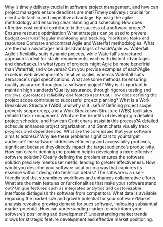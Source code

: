 Why is timely delivery crucial in software project management, and how can project managers ensure deadlines are met?Timely deliveryis crucial for client satisfaction and cmpetitive advantage. By using the agike methodology and ensuring clear planning and scheduling
How does effective cost control contribute to the success of a software project?Ensures resource optimization What strategies can be used to prevent budget overruns?Regular monitoring and tracking, Prioritizing tasks and resources
Compare and contrast Agile and Waterfall methodologies. What are the main advantages and disadvantages of each?Agile vs. Waterfall: Agile's flexibility suits dynamic projects, while Waterfall's structured approach is ideal for stable requirements, each with distinct advantages and drawbacks.
In what types of projects might Agile be more beneficial than Waterfall, and vice versa? Can you provide examples of each?Agile excels in web development's iterative cycles, whereas Waterfall suits aerospace's rigid specifications.
What are some methods for ensuring quality assurance throughout a software project? Why is it important to maintain high standards?Quality assurance, through rigorous testing and reviews, guarantees reliability and fosters user trust.
How does defining the project scope contribute to successful project planning? What is a Work Breakdown Structure (WBS), and why is it useful? Defining project scope prevents scope creep, and a Work Breakdown Structure (WBS) facilitates detailed task management.
What are the benefits of developing a detailed project schedule, and how can Gantt charts assist in this process?A detailed schedule enhances project organization, and Gantt charts visually track progress and dependencies.
What are the core issues that your software aims to address? Why are these problems significant to your target audience?The software addresses efficiency and accessibility problems, significant because they directly impact the target audience's productivity.
How can clearly defining the problem help in developing a more effective software solution? Clearly defining the problem ensures the software solution precisely meets user needs, leading to greater effectiveness.
How would you describe your software solution in a way that captures its essence without diving into technical details? The software is a user-friendly tool that streamlines workflows and enhances collaborative efforts.
What are the main features or functionalities that make your software stand out? Unique features such as integrated analytics and customizable interfaces distinguish the software from competitors.
What data is available regarding the market size and growth potential for your software?Market analysis reveals a growing demand for such software, indicating substantial market potential.
How can understanding market trends inform your software’s positioning and development? Understanding market trends allows for strategic feature development and effective market positioning.
